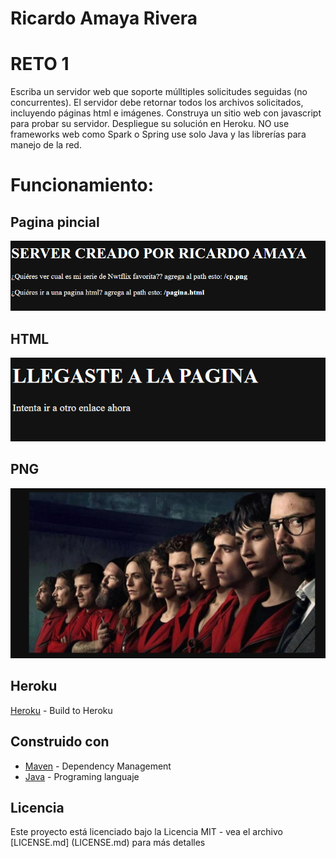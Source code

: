 
# Ricardo Amaya Rivera

# RETO 1

Escriba un servidor web que soporte múlltiples solicitudes seguidas (no concurrentes). El servidor debe retornar todos los archivos solicitados, incluyendo páginas html e imágenes. Construya un sitio web con javascript para probar su servidor. Despliegue su solución en Heroku. NO use frameworks web como Spark o Spring use solo Java y las librerías para manejo de la red.


# Funcionamiento: 



## Pagina pincial

![img/img1.png](img/img1.png)



## HTML

![img/img4.png](img/img4.png)
 


## PNG

![img/img2.png](img/img2.png)


## Heroku


[Heroku](https://arep-2021-2-taller2.herokuapp.com) - Build to Heroku

## Construido con


* [Maven](https://maven.apache.org/) - Dependency Management
* [Java](https://www.oracle.com/technetwork/java/javase/downloads/jdk8-downloads-2133151.html) - Programing languaje 

## Licencia

Este proyecto está licenciado bajo la Licencia MIT - vea el archivo [LICENSE.md] (LICENSE.md) para más detalles
